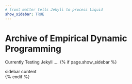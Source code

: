 ```yaml
---
# front matter tells Jekyll to process Liquid
show_sidebar: TRUE
---
```

# Archive of Empirical Dynamic Programming

 Currently Testing Jekyll ....
 {% if page.show_sidebar %}
   <div class="sidebar">
     sidebar content
   </div>
 {% endif %}
